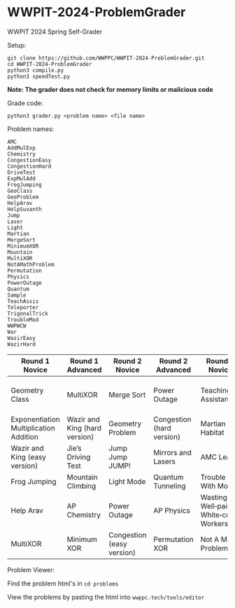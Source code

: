 # WWPIT-2024-ProblemGrader

WWPIT 2024 Spring Self-Grader

Setup:
```
git clone https://github.com/WWPPC/WWPIT-2024-ProblemGrader.git
cd WWPIT-2024-ProblemGrader
python3 compile.py
python3 speedTest.py
```

<b>Note: The grader does not check for memory limits or malicious code</b>

Grade code:
```
python3 grader.py <problem name> <file name>
```

Problem names:
```
AMC
AddMulExp
Chemistry
CongestionEasy
CongestionHard
DriveTest
ExpMulAdd
FrogJumping
GeoClass
GeoProblem
HelpArav
HelpSuvanth
Jump
Laser
Light
Martian
MergeSort
MinimumXOR
Mountain
MultiXOR
NotAMathProblem
Permutation
Physics
PowerOutage
Quantum
Sample
TeachAssis
Teleporter
TrigonalTrick
TroubleMod
WWPWCW
War
WazirEasy
WazirHard
```

| Round 1 Novice | Round 1 Advanced | Round 2 Novice | Round 2 Advanced | Round 3 Novice | Round 3 Advanced |
| --- | --- | --- | --- | --- | --- |
Geometry Class | MultiXOR | Merge Sort | Power Outage | Teaching Assistant | Wasting Well‑paid White‑collar Workers
Exponentiation Multiplication Addition | Wazir and King (hard version) | Geometry Problem | Congestion (hard version) | Martian Habitat | H e lp Suv anth!
Wazir and King (easy version) | Jie’s Driving Test | Jump Jump JUMP! | Mirrors and Lasers | AMC Leaks | Addition Multiplcation Exponentiation
Frog Jumping | Mountain Climbing | Light Mode | Quantum Tunneling | Trouble With Mod | Teleporter
Help Arav | AP Chemistry | Power Outage | AP Physics | Wasting Well‑paid White‑collar Workers | Trigonal Trick
MultiXOR | Minimum XOR | Congestion (easy version) | Permutation XOR | Not A Math Problem | War

Problem Viewer:

Find the problem html's in 
```cd problems```

View the problems by pasting the html into
```wwppc.tech/tools/editor```

